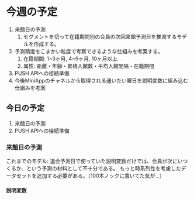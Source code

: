 # 今週の予定

1. 来館日の予測
	1. セグメントを切って在籍期間別の会員の次回来館予測日を推測するモデルを作成する。
2. 予測精度をこまかい粒度で考察できるような仕組みを考案する。
	1. 在籍期間: 1~3ヶ月, 4~9ヶ月, 10ヶ月以上
	2. 属性: 距離・年齢・累積入館数・平均入館間隔・在籍期間
3. PUSH APIへの接続準備
4. 今後MiniAppのチャネルから取得される通いたい曜日を説明変数に組み込む仕組みを考案

## 今日の予定

1. 来館日の予測
2. PUSH APIへの接続準備

### 来館日の予測

これまでのモデル: 退会予測日で使っていた説明変数だけでは、会員が次にいつくるか、という予測の材料として不十分である。
もっと時系列性を考慮したデータセットを追加する必要がある。（100本ノックに書いてた気が...）

#### 説明変数



